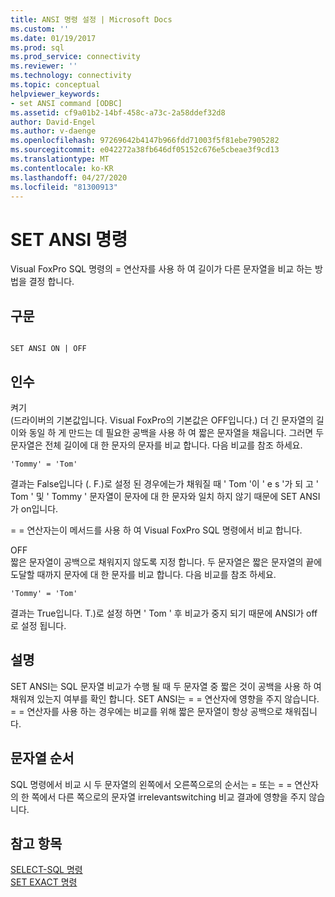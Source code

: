 ```yaml
---
title: ANSI 명령 설정 | Microsoft Docs
ms.custom: ''
ms.date: 01/19/2017
ms.prod: sql
ms.prod_service: connectivity
ms.reviewer: ''
ms.technology: connectivity
ms.topic: conceptual
helpviewer_keywords:
- set ANSI command [ODBC]
ms.assetid: cf9a01b2-14bf-458c-a73c-2a58ddef32d8
author: David-Engel
ms.author: v-daenge
ms.openlocfilehash: 97269642b4147b966fdd71003f5f81ebe7905282
ms.sourcegitcommit: e042272a38fb646df05152c676e5cbeae3f9cd13
ms.translationtype: MT
ms.contentlocale: ko-KR
ms.lasthandoff: 04/27/2020
ms.locfileid: "81300913"
---
```

# <a name="set-ansi-command"></a>SET ANSI 명령
Visual FoxPro SQL 명령의 = 연산자를 사용 하 여 길이가 다른 문자열을 비교 하는 방법을 결정 합니다.  
  
## <a name="syntax"></a>구문  
  
```  
  
SET ANSI ON | OFF  
```  
  
## <a name="arguments"></a>인수  
 켜기  
 (드라이버의 기본값입니다. Visual FoxPro의 기본값은 OFF입니다.) 더 긴 문자열의 길이와 동일 하 게 만드는 데 필요한 공백을 사용 하 여 짧은 문자열을 채웁니다. 그러면 두 문자열은 전체 길이에 대 한 문자의 문자를 비교 합니다. 다음 비교를 참조 하세요.  
  
```  
'Tommy' = 'Tom'  
```  
  
 결과는 False입니다 (. F.)로 설정 된 경우에는가 채워질 때 ' Tom '이 ' e s '가 되 고 ' Tom ' 및 ' Tommy ' 문자열이 문자에 대 한 문자와 일치 하지 않기 때문에 SET ANSI가 on입니다.  
  
 = = 연산자는이 메서드를 사용 하 여 Visual FoxPro SQL 명령에서 비교 합니다.  
  
 OFF  
 짧은 문자열이 공백으로 채워지지 않도록 지정 합니다. 두 문자열은 짧은 문자열의 끝에 도달할 때까지 문자에 대 한 문자를 비교 합니다. 다음 비교를 참조 하세요.  
  
```  
'Tommy' = 'Tom'  
```  
  
 결과는 True입니다. T.)로 설정 하면 ' Tom ' 후 비교가 중지 되기 때문에 ANSI가 off로 설정 됩니다.  
  
## <a name="remarks"></a>설명  
 SET ANSI는 SQL 문자열 비교가 수행 될 때 두 문자열 중 짧은 것이 공백을 사용 하 여 채워져 있는지 여부를 확인 합니다. SET ANSI는 = = 연산자에 영향을 주지 않습니다. = = 연산자를 사용 하는 경우에는 비교를 위해 짧은 문자열이 항상 공백으로 채워집니다.  
  
## <a name="string-order"></a>문자열 순서  
 SQL 명령에서 비교 시 두 문자열의 왼쪽에서 오른쪽으로의 순서는 = 또는 = = 연산자의 한 쪽에서 다른 쪽으로의 문자열 irrelevantswitching 비교 결과에 영향을 주지 않습니다.  
  
## <a name="see-also"></a>참고 항목  
 [SELECT-SQL 명령](../../odbc/microsoft/select-sql-command.md)   
 [SET EXACT 명령](../../odbc/microsoft/set-exact-command.md)
